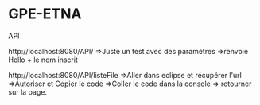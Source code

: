 # GPE-ETNA

API

http://localhost:8080/API/
=>Juste un test avec des paramètres 
=>renvoie Hello + le nom inscrit

http://localhost:8080/API/listeFile
=>Aller dans eclipse et récupérer l'url
=>Autoriser et Copier le code
=>Coller le code dans la console
=> retourner sur la page.
